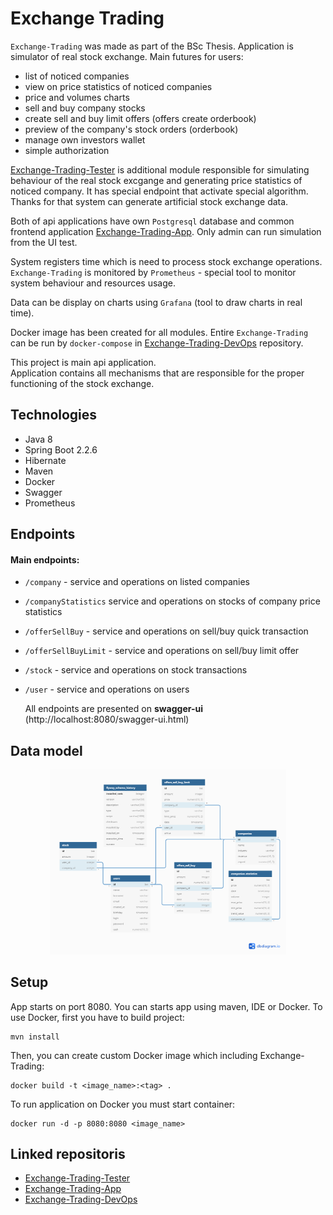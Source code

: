 # Exchange Trading
``Exchange-Trading`` was made as part of the BSc Thesis. Application is simulator of real stock exchange. Main futures for users:
- list of noticed companies
- view on price statistics of noticed companies
- price and volumes charts
- sell and buy company stocks
- create sell and buy limit offers (offers create orderbook)
- preview of the company's stock orders (orderbook)
- manage own investors wallet
- simple authorization

[Exchange-Trading-Tester](https://github.com/pkwasek08/Exchange-Trading-Tester) is additional module responsible for simulating behaviour of the real stock excgange and generating price statistics of noticed company. 
It has special endpoint that activate special algorithm. Thanks for that system can generate artificial stock exchange data.

Both of api applications have own ``Postgresql`` database and common frontend application [Exchange-Trading-App](https://github.com/pkwasek08/Exchange-Trading-App). Only admin can run simulation from the UI test.

System registers time which is need to process stock exchange operations. ``Exchange-Trading`` is monitored by ``Prometheus`` - special tool to monitor system behaviour and resources usage.  

Data can be display on charts using ``Grafana`` (tool to draw charts in real time). 

Docker image has been created for all modules. Entire ``Exchange-Trading`` can be run by ``docker-compose`` in [Exchange-Trading-DevOps](https://github.com/pkwasek08/Exchange-Trading-DevOps) repository.

This project is main api application.  
Application contains all mechanisms that are responsible for the proper functioning of the stock exchange.
 
## Technologies
- Java 8
- Spring Boot 2.2.6
- Hibernate
- Maven
- Docker
- Swagger
- Prometheus

## Endpoints
#### Main endpoints:
- ``/company`` - service and operations on listed companies
- ``/companyStatistics``  service and operations on stocks of company price statistics
- ``/offerSellBuy`` - service and operations on sell/buy quick transaction
- ``/offerSellBuyLimit`` - service and operations on sell/buy limit offer
- ``/stock`` - service and operations on stock transactions
- ``/user`` - service and operations on users
    
    All endpoints are presented on **swagger-ui** (http://localhost:8080/swagger-ui.html)
 
## Data model
<p align="center"><img src="src/main/resources/data_model.png" width="75%"/></p>

## Setup

App starts on port 8080. You can starts app using maven, IDE or Docker.
To use Docker, first you have to build project:
```
mvn install
```
Then, you can create custom Docker image which including Exchange-Trading:
```
docker build -t <image_name>:<tag> .
```
To run application on Docker you must start container:
```
docker run -d -p 8080:8080 <image_name>
```

## Linked repositoris
* [Exchange-Trading-Tester](https://github.com/pkwasek08/Exchange-Trading-Tester)    
* [Exchange-Trading-App](https://github.com/pkwasek08/Exchange-Trading-App)  
* [Exchange-Trading-DevOps](https://github.com/pkwasek08/Exchange-Trading-DevOps)